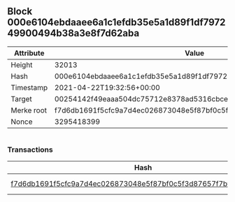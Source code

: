 ## Block 000e6104ebdaaee6a1c1efdb35e5a1d89f1df797249900494b38a3e8f7d62aba

Attribute | Value
--- | ---
Height | 32013
Hash | 000e6104ebdaaee6a1c1efdb35e5a1d89f1df797249900494b38a3e8f7d62aba
Timestamp | 2021-04-22T19:32:56+00:00
Target | 00254142f49eaaa504dc75712e8378ad5316cbcead634704b3734b6271167cc4
Merke root | f7d6db1691f5cfc9a7d4ec026873048e5f87bf0c5f3d87657f7bfce7f6e9b57a
Nonce | 3295418399

```

```

### Transactions

Hash | Amount
--- | ---
[f7d6db1691f5cfc9a7d4ec026873048e5f87bf0c5f3d87657f7bfce7f6e9b57a](f7d6db1691f5cfc9a7d4ec026873048e5f87bf0c5f3d87657f7bfce7f6e9b57a.md) | 10.00000000 SKEPTI 
